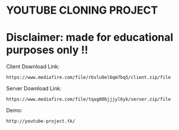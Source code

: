# YOUTUBE CLONING PROJECT

# Disclaimer: made for educational purposes only !!

Client Download Link:

    https://www.mediafire.com/file/rbvlu0el6qm7bq5/client.zip/file
    
Server Download Link:

    https://www.mediafire.com/file/tqag00bjjjyl6yk/server.zip/file


Demo:

    http://youtube-project.tk/
